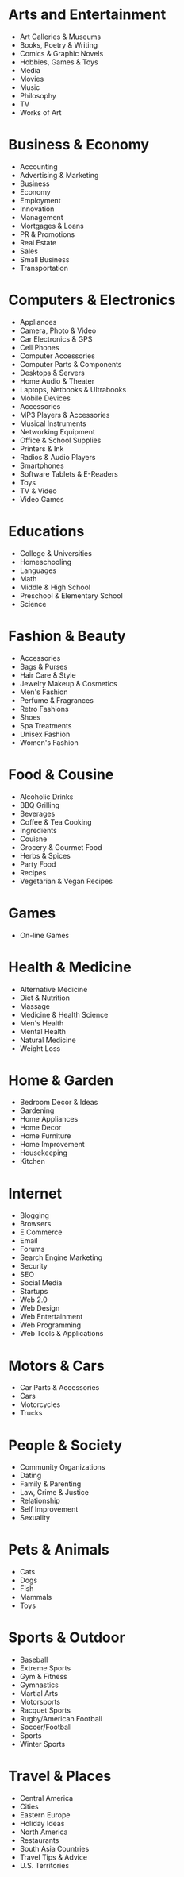 <!-- https://alternative.to/sitemap -->

# Arts and Entertainment
- Art Galleries & Museums 
- Books, Poetry & Writing 
- Comics & Graphic Novels 
- Hobbies, Games & Toys 
- Media 
- Movies 
- Music 
- Philosophy 
- TV 
- Works of Art  

# Business & Economy
- Accounting 
- Advertising & Marketing 
- Business 
- Economy 
- Employment 
- Innovation 
- Management 
- Mortgages & Loans 
- PR & Promotions 
- Real Estate 
- Sales 
- Small Business 
- Transportation  

# Computers & Electronics
- Appliances 
- Camera, Photo & Video 
- Car Electronics & GPS 
- Cell Phones 
- Computer Accessories 
- Computer Parts & Components 
- Desktops & Servers 
- Home Audio & Theater 
- Laptops, Netbooks & Ultrabooks 
- Mobile Devices 
- Accessories 
- MP3 Players & Accessories 
- Musical Instruments 
- Networking Equipment 
- Office & School Supplies 
- Printers & Ink 
- Radios & Audio Players 
- Smartphones 
- Software Tablets & E-Readers 
- Toys 
- TV & Video 
- Video Games 

# Educations
- College & Universities 
- Homeschooling 
- Languages 
- Math 
- Middle & High School 
- Preschool & Elementary School 
- Science  

# Fashion & Beauty
- Accessories 
- Bags & Purses 
- Hair Care & Style 
- Jewelry Makeup & Cosmetics 
- Men's Fashion 
- Perfume & Fragrances 
- Retro Fashions 
- Shoes 
- Spa Treatments 
- Unisex Fashion 
- Women's Fashion  

# Food & Cousine
- Alcoholic Drinks 
- BBQ Grilling 
- Beverages 
- Coffee & Tea Cooking 
- Ingredients 
- Couisne 
- Grocery & Gourmet Food 
- Herbs & Spices 
- Party Food 
- Recipes 
- Vegetarian & Vegan Recipes 

# Games
- On-line Games  

# Health & Medicine
- Alternative Medicine 
- Diet & Nutrition 
- Massage 
- Medicine & Health Science 
- Men's Health 
- Mental Health 
- Natural Medicine 
- Weight Loss  

# Home & Garden
- Bedroom Decor & Ideas 
- Gardening 
- Home Appliances 
- Home Decor 
- Home Furniture 
- Home Improvement 
- Housekeeping 
- Kitchen 

# Internet
- Blogging 
- Browsers 
- E Commerce 
- Email 
- Forums 
- Search Engine Marketing 
- Security 
- SEO 
- Social Media 
- Startups 
- Web 2.0 
- Web Design 
- Web Entertainment 
- Web Programming 
- Web Tools & Applications  

# Motors & Cars
- Car Parts & Accessories 
- Cars 
- Motorcycles 
- Trucks  

# People & Society
- Community Organizations 
- Dating 
- Family & Parenting 
- Law, Crime & Justice 
- Relationship 
- Self Improvement 
- Sexuality

# Pets & Animals
- Cats 
- Dogs 
- Fish 
- Mammals 
- Toys  

# Sports & Outdoor
- Baseball 
- Extreme Sports 
- Gym & Fitness 
- Gymnastics 
- Martial Arts 
- Motorsports 
- Racquet Sports 
- Rugby/American Football 
- Soccer/Football 
- Sports 
- Winter Sports  

# Travel & Places
- Central America 
- Cities 
- Eastern Europe 
- Holiday Ideas 
- North America 
- Restaurants 
- South Asia Countries 
- Travel Tips & Advice 
- U.S. Territories
